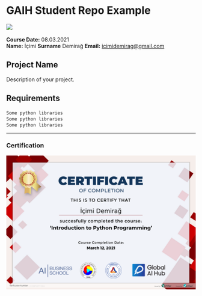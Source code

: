 # GAIH Student Repo Example
![](img/logo.png)

**Course Date:** 08.03.2021  
**Name:** İçimi
**Surname** Demirağ
**Email:** icimidemirag@gmail.com  

 

## Project Name
Description of your project.

## Requirements
```
Some python libraries
Some python libraries
Some python libraries
```
---

### Certification
![](img/certificate_ex.png)

